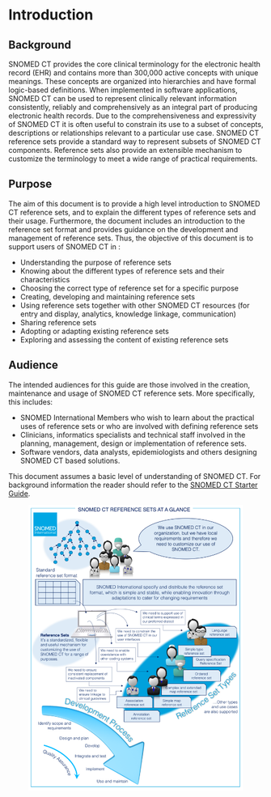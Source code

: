 # Introduction

## Background

SNOMED CT provides the core clinical terminology for the electronic health record (EHR) and contains more than 300,000 active concepts with unique meanings. These concepts are organized into hierarchies and have formal logic-based definitions. When implemented in software applications, SNOMED CT can be used to represent clinically relevant information consistently, reliably and comprehensively as an integral part of producing electronic health records. Due to the comprehensiveness and expressivity of SNOMED CT it is often useful to constrain its use to a subset of concepts, descriptions or relationships relevant to a particular use case. SNOMED CT reference sets provide a standard way to represent subsets of SNOMED CT components. Reference sets also provide an extensible mechanism to customize the terminology to meet a wide range of practical requirements.

## Purpose

The aim of this document is to provide a high level introduction to SNOMED CT reference sets, and to explain the different types of reference sets and their usage. Furthermore, the document includes an introduction to the reference set format and provides guidance on the development and management of reference sets. Thus, the objective of this document is to support users of SNOMED CT in :

* Understanding the purpose of reference sets
* Knowing about the different types of reference sets and their characteristics
* Choosing the correct type of reference set for a specific purpose
* Creating, developing and maintaining reference sets
* Using reference sets together with other SNOMED CT resources (for entry and display, analytics, knowledge linkage, communication)
* Sharing reference sets
* Adopting or adapting existing reference sets
* Exploring and assessing the content of existing reference sets

## Audience

The intended audiences for this guide are those involved in the creation, maintenance and usage of SNOMED CT reference sets. More specifically, this includes:

* SNOMED International Members who wish to learn about the practical uses of reference sets or who are involved with defining reference sets
* Clinicians, informatics specialists and technical staff involved in the planning, management, design or implementation of reference sets.
* Software vendors, data analysts, epidemiologists and others designing SNOMED CT based solutions.

This document assumes a basic level of understanding of SNOMED CT. For background information the reader should refer to the [SNOMED CT Starter Guide](https://app.gitbook.com/o/h8Z6qGxuQrzM9vbx5bPT/s/UmSUeu96fIQZWDm7RISx/).

<figure><img src="../images/35985764.png" alt=""><figcaption></figcaption></figure>

